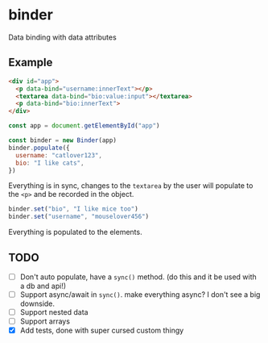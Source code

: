 # binder

Data binding with data attributes

## Example

```html
<div id="app">
  <p data-bind="username:innerText"></p>
  <textarea data-bind="bio:value:input"></textarea>
  <p data-bind="bio:innerText">
</div>
```

```javascript
const app = document.getElementById("app")

const binder = new Binder(app)
binder.populate({
  username: "catlover123",
  bio: "I like cats",
})
```
Everything is in sync, changes to the `textarea` by the user will populate to the `<p>` and be recorded in the object.

```javascript
binder.set("bio", "I like mice too")
binder.set("username", "mouselover456")
```
Everything is populated to the elements.

## TODO

- [ ] Don't auto populate, have a `sync()` method. (do this and it be used with a db and api!)
- [ ] Support async/await in `sync()`. make everything async? I don't see a big downside.
- [ ] Support nested data
- [ ] Support arrays
- [x] Add tests, done with super cursed custom thingy
